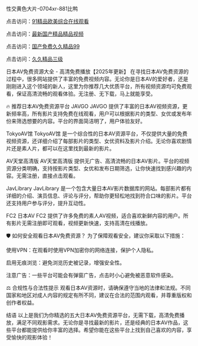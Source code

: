 
性交黄色大片-0704xr-881比鸭


点击访问：<a href="https://bered.pages.dev/">91精品欧美综合在线观看</a>

点击访问：<a href="https://rtj-3zo.pages.dev/">最新国产精品精品视频</a>

点击访问：<a href="https://vassv.pages.dev/">国产免费久久精品99</a>

点击访问：<a href="https://https://vassv.pages.dev/">久久精品三级</a>


日本AV免费资源大全 - 高清免费播放【2025年更新】
在寻找日本AV免费资源的过程中，很多网站提供了丰富的免费视频内容。无论你是日本AV的爱好者，还是刚刚进入这个领域的新人，这里为你推荐几大优质平台，所有视频资源均可免费观看，保证高清流畅的观看体验。无注册、无下载，马上就能享受。

🔥 推荐日本AV免费资源平台
JAVGO
JAVGO 提供了丰富的日本AV视频资源，更新频率高，所有影片支持免费在线观看，用户可以根据影片的类型、女优或发布年份来筛选想要的内容。平台的界面简洁明了，用户体验友好。

TokyoAV馆
TokyoAV馆 是一个综合性的日本AV资源平台，不仅提供大量的免费视频资源，还详细介绍了每部影片的类型、女优资料及影片介绍。无论你喜欢剧情片还是素人片，都可以在这里找到最新的影片。

AV天堂高清版
AV天堂高清版 提供无广告、高清流畅的日本AV影片。平台的视频资源分类明确，支持按影片类型、女优和发布日期筛选，让你快速找到感兴趣的内容。无需注册，直接点击观看。

JavLibrary
JavLibrary 是一个包含大量日本AV影片数据库的网站。每部影片都有详细的介绍、演员信息、评论与评分，帮助你更轻松地找到符合口味的影片。平台还支持用户参与评分，提升互动性。

FC2 日本AV
FC2 提供了许多免费的素人AV视频，适合喜欢新鲜内容的用户。所有影片无需注册即可观看，视频更新快速，支持高清在线播放。

🛡 如何安全观看日本AV免费资源？
为了保障观看安全，建议你采取以下措施：

使用VPN：在观看时使用VPN加密你的网络连接，保护个人隐私。

启用无痕浏览：避免浏览历史被记录，增强安全性。

注意广告：一些平台可能会有弹窗广告，点击时小心避免被恶意软件感染。

⚖ 合规性与合法性提示
观看日本AV资源时，请确保遵守当地的法律和法规。不同国家和地区对成人内容的规定有所不同，建议在合法的范围内观看，并尊重版权和创作者权益。

结语
以上是我们为你精选的五大日本AV免费资源平台，无需下载，高清免费播放，满足不同观影需求。无论你是寻找最新的影片，还是经典的日本AV作品，这些平台都能提供给你丰富的选择。希望你能在这些平台上找到自己喜欢的内容，享受愉快的观影体验！





<span style="display:none;">[Canonical link](）</span>
